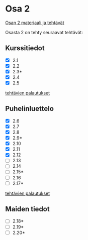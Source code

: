 # Osa 2

[Osan 2 materiaali ja tehtävät](https://fullstackopen.com/osa2)

Osasta 2 on tehty seuraavat tehtävät:

## Kurssitiedot

- [x] 2.1
- [x] 2.2
- [x] 2.3*
- [x] 2.4
- [x] 2.5

[tehtävien palautukset](kurssitiedot/)

## Puhelinluettelo

- [x] 2.6
- [x] 2.7
- [x] 2.8
- [x] 2.9*
- [x] 2.10
- [x] 2.11
- [x] 2.12
- [ ] 2.13
- [ ] 2.14
- [ ] 2.15*
- [ ] 2.16
- [ ] 2.17*

[tehtävien palautukset](puhelinluettelo/)

## Maiden tiedot

- [ ] 2.18*
- [ ] 2.19*
- [ ] 2.20*